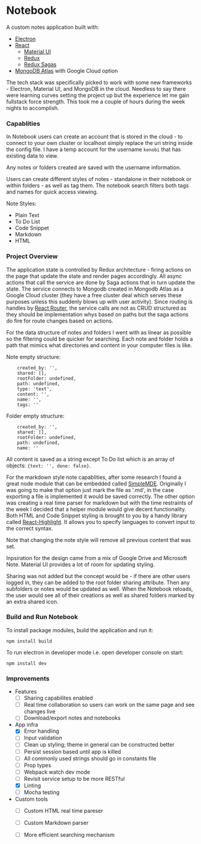 # Notebook
A custom notes application built with:
- [Electron](https://electronjs.org/)
- [React](https://reactjs.org/)
    - [Material UI](https://material-ui.com/)
    - [Redux](https://redux.js.org/) 
    - [Redux Sagas](https://redux-saga.js.org/docs/introduction/BeginnerTutorial.html)
- [MongoDB Atlas](https://www.mongodb.com/cloud/atlas) with Google Cloud option


The tech stack was specifically picked to work with some new frameworks - Electron, Material UI, and MongoDB in the cloud. Needless to say there were learning curves setting the project up but the experience let me gain fullstack force strength. This took me a couple of hours during the week nights to accomplish.  

### Capablities

In Notebook users can create an account that is stored in the cloud - to connect to your own cluster or localhost simply replace the uri string inside the config file. I have a temp account for the username ```kenobi``` that has existing data to view.

Any notes or folders created are saved with the username information.

Users can create different styles of notes - standalone in their notebook or within folders - as well as tag them. The notebook search filters both tags and names for quick access viewing. 

Note Styles: 
-  Plain Text
-  To Do List
-  Code Snippet
-  Markdown
-  HTML


### Project Overview

The application state is controlled by Redux architecture - firing actions on the page that update the state and render pages accordingly. All async actions that call the service are done by Saga actions that in turn update the state. The service connects to Mongodb created in Mongodb Atlas as a Google Cloud cluster (they have a free cluster deal which serves these purposes unless this suddenly blows up with user activity). Since routing is handles by [React Router](https://www.npmjs.com/package/react-router), the service calls are not as CRUD structured as they should be implementation whys based on paths but the saga actions do fire for route changes based on actions. 

For the data structure of notes and folders I went with as linear as possible so the filtering could be quicker for searching. Each note and folder holds a path that mimics what directories and content in your computer files is like. 

Note empty structure:                       
```
    created_by: '',
    shared: [],
    rootFolder: undefined,
    path: undefined,
    type: 'text',
    content: '',
    name: '',
    tags: ''
```

Folder empty structure:
```
    created_by: '',
    shared: [],
    rootFolder: undefined,
    path: undefined,
    name: ''
```

All content is saved as a string except To Do list which is an array of objects: ```{text: '', done: false}```.

For the markdown style note capablities, after some research I found a great node module that can be embedded called [SimpleMDE](https://www.npmjs.com/package/react-simplemde-editor). Originally I was going to make that option just mark the file as '.md', in the case exporting a file is implemented it would be saved correctly. The other option was creating a real time parser for markdown but with the time restraints of the week I decided that a helper module would give decent functionality. 
Both HTML and Code Snippet styling is brought to you by a handy library called [React-Highlight](https://github.com/akiran/react-highlight). It allows you to specify languages to convert input to the correct syntax. 

Note that changing the note style will remove all previous content that was set. 

Inpsiration for the design came from a mix of Google Drive and Microsoft Note. Material UI provides a lot of room for updating styling.

Sharing was not added but the concept would be - if there are other users logged in, they can be added to the root folder sharing attribute. Then any subfolders or notes would be updated as well. When the Notebook reloads, the user would see all of their creations as well as shared folders marked by an extra shared icon.


### Build and Run Notebook

To install package modules, build the application and run it:
```
npm install build
```

To run electron in developer mode i.e. open developer console on start:
```
npm install dev
```


### Improvements

- Features   
    - [ ] Sharing capabilites enabled 
    - [ ] Real time collaboration so users can work on the same page and see changes live
    - [ ] Download/export notes and notebooks 

- App infra 
    - [x] Error handling
    - [ ] Input validation 
    - [ ] Clean up styling; theme in general can be constructed better
    - [ ] Persist session based until app is killed 
    - [ ] All commonly used strings should go in constants file
    - [ ] Prop types
    - [ ] Webpack watch dev mode
    - [ ] Revisit service setup to be more RESTful
    - [x] Linting
    - [ ] Mocha testing

- Custom tools
    - [ ] Custom HTML real time pareser
    - [ ] Custom Markdown parser
    - [ ] More efficient searching mechanism





